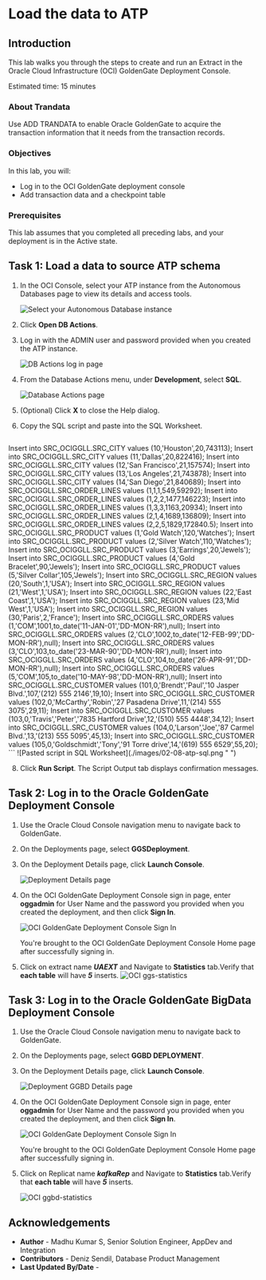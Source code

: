 # Load the data to ATP

## Introduction

This lab walks you through the steps to create and run an Extract in the Oracle Cloud Infrastructure (OCI) GoldenGate Deployment Console.

Estimated time: 15 minutes

### About Trandata 

Use ADD TRANDATA to enable Oracle GoldenGate to acquire the transaction information that it needs from the transaction records.

### Objectives

In this lab, you will:
* Log in to the OCI GoldenGate deployment console
* Add transaction data and a checkpoint table


### Prerequisites

This lab assumes that you completed all preceding labs, and your deployment is in the Active state.

## Task 1: Load a data to source ATP schema

1.  In the OCI Console, select your ATP instance from the Autonomous Databases page to view its details and access tools.

    ![Select your Autonomous Database instance](./images/02-03-atp.png " ")

2.  Click **Open DB Actions**.

3.  Log in with the ADMIN user and password provided when you created the ATP instance.

    ![DB Actions log in page](./images/02-05-login.png " ")

4.  From the Database Actions menu, under **Development**, select **SQL**.

    ![Database Actions page](./images/02-06-db-actions.png " ")

5.  (Optional) Click **X** to close the Help dialog.

7.  Copy the SQL script and paste into the SQL Worksheet.

    ```
<copy>
Insert into SRC_OCIGGLL.SRC_CITY  values (10,'Houston',20,743113);
Insert into SRC_OCIGGLL.SRC_CITY  values (11,'Dallas',20,822416);
Insert into SRC_OCIGGLL.SRC_CITY  values (12,'San Francisco',21,157574);
Insert into SRC_OCIGGLL.SRC_CITY  values (13,'Los Angeles',21,743878);
Insert into SRC_OCIGGLL.SRC_CITY  values (14,'San Diego',21,840689);
Insert into SRC_OCIGGLL.SRC_ORDER_LINES values (1,1,1,549,59292);
Insert into SRC_OCIGGLL.SRC_ORDER_LINES values (1,2,2,1477,146223);
Insert into SRC_OCIGGLL.SRC_ORDER_LINES values (1,3,3,1163,20934);
Insert into SRC_OCIGGLL.SRC_ORDER_LINES values (2,1,4,1689,136809);
Insert into SRC_OCIGGLL.SRC_ORDER_LINES values (2,2,5,1829,172840.5);
Insert into SRC_OCIGGLL.SRC_PRODUCT values (1,'Gold Watch',120,'Watches');
Insert into SRC_OCIGGLL.SRC_PRODUCT values (2,'Silver Watch',110,'Watches');
Insert into SRC_OCIGGLL.SRC_PRODUCT values (3,'Earrings',20,'Jewels');
Insert into SRC_OCIGGLL.SRC_PRODUCT values (4,'Gold Bracelet',90,'Jewels');
Insert into SRC_OCIGGLL.SRC_PRODUCT values (5,'Silver Collar',105,'Jewels');
Insert into SRC_OCIGGLL.SRC_REGION values (20,'South',1,'USA');
Insert into SRC_OCIGGLL.SRC_REGION values (21,'West',1,'USA');
Insert into SRC_OCIGGLL.SRC_REGION values (22,'East Coast',1,'USA');
Insert into SRC_OCIGGLL.SRC_REGION values (23,'Mid West',1,'USA');
Insert into SRC_OCIGGLL.SRC_REGION values (30,'Paris',2,'France');
Insert into SRC_OCIGGLL.SRC_ORDERS  values (1,'COM',1001,to_date('11-JAN-01','DD-MON-RR'),null);
Insert into SRC_OCIGGLL.SRC_ORDERS  values (2,'CLO',1002,to_date('12-FEB-99','DD-MON-RR'),null);
Insert into SRC_OCIGGLL.SRC_ORDERS  values (3,'CLO',103,to_date('23-MAR-90','DD-MON-RR'),null);
Insert into SRC_OCIGGLL.SRC_ORDERS  values (4,'CLO',104,to_date('26-APR-91','DD-MON-RR'),null);
Insert into SRC_OCIGGLL.SRC_ORDERS  values (5,'COM',105,to_date('10-MAY-98','DD-MON-RR'),null);
Insert into SRC_OCIGGLL.SRC_CUSTOMER values (101,0,'Brendt','Paul','10 Jasper Blvd.',107,'(212) 555 2146',19,10);
Insert into SRC_OCIGGLL.SRC_CUSTOMER values (102,0,'McCarthy','Robin','27 Pasadena Drive',11,'(214) 555 3075',29,11);
Insert into SRC_OCIGGLL.SRC_CUSTOMER values (103,0,'Travis','Peter','7835 Hartford Drive',12,'(510) 555 4448',34,12);
Insert into SRC_OCIGGLL.SRC_CUSTOMER values (104,0,'Larson','Joe','87 Carmel Blvd.',13,'(213) 555 5095',45,13);
Insert into SRC_OCIGGLL.SRC_CUSTOMER values (105,0,'Goldschmidt','Tony','91 Torre drive',14,'(619) 555 6529',55,20);

</copy>
    ```
    ![Pasted script in SQL Worksheet](./images/02-08-atp-sql.png " ")

8.  Click **Run Script**. The Script Output tab displays confirmation messages.

## Task 2: Log in to the Oracle GoldenGate Deployment Console

1.  Use the Oracle Cloud Console navigation menu to navigate back to GoldenGate.

2.  On the Deployments page, select **GGSDeployment**.

3.  On the Deployment Details page, click **Launch Console**.

    ![Deployment Details page](images/01-03-ggs-launchconsole.png " ")

4.  On the OCI GoldenGate Deployment Console sign in page, enter **oggadmin** for User Name and the password you provided when you created the deployment, and then click **Sign In**.

    ![OCI GoldenGate Deployment Console Sign In](images/01-04.png " ")

    You're brought to the OCI GoldenGate Deployment Console Home page after successfully signing in.

5. Click on extract name ***UAEXT*** and Navigate to **Statistics** tab.Verify that **each table** will have ***5*** inserts.
 ![OCI ggs-statistics](images/ggs-statistics.png " ")

## Task 3: Log in to the Oracle GoldenGate BigData Deployment Console

1.  Use the Oracle Cloud Console navigation menu to navigate back to GoldenGate.

2.  On the Deployments page, select **GGBD DEPLOYMENT**.

3.  On the Deployment Details page, click **Launch Console**.

    ![Deployment GGBD  Details page](images/01-03-ggbd-launchconsole.png " ")

4.  On the OCI GoldenGate Deployment Console sign in page, enter **oggadmin** for User Name and the password you provided when you created the deployment, and then click **Sign In**.

    ![OCI GoldenGate Deployment Console Sign In](images/01-04.png " ")

    You're brought to the OCI GoldenGate Deployment Console Home page after successfully signing in.

5. Click on Replicat name ***kafkaRep*** and Navigate to **Statistics** tab.Verify that **each table** will have ***5*** inserts.

    ![OCI ggbd-statistics](images/ggbd-statistics.png " ")




## Acknowledgements
* **Author** - Madhu Kumar S, Senior Solution Engineer, AppDev and Integration
* **Contributors** -  Deniz Sendil, Database Product Management
* **Last Updated By/Date** - 
